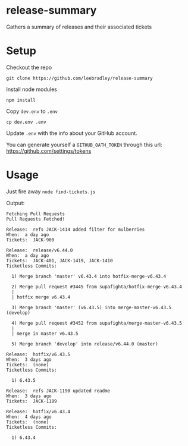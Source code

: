 # release-summary
Gathers a summary of releases and their associated tickets

# Setup

Checkout the repo
```
git clone https://github.com/leebradley/release-summary
```

Install node modules
```
npm install
```

Copy `dev.env` to `.env`
```
cp dev.env .env
```

Update `.env` with the info about your GitHub account.

You can generate yourself a `GITHUB_OATH_TOKEN` through this url: https://github.com/settings/tokens

# Usage

Just fire away
`node find-tickets.js`

Output:
```
Fetching Pull Requests
Pull Requests Fetched!

Release:  refs JACK-1414 added filter for mulberries
When:  a day ago
Tickets:  JACK-900

Release:  release/v6.44.0
When:  a day ago
Tickets:  JACK-401, JACK-1419, JACK-1410
Ticketless Commits:

  1) Merge branch 'master' v6.43.4 into hotfix-merge-v6.43.4

  2) Merge pull request #3445 from supafighta/hotfix-merge-v6.43.4
  |
  | hotfix merge v6.43.4

  3) Merge branch 'master' (v6.43.5) into merge-master-v6.43.5 (develop)

  4) Merge pull request #3452 from supafighta/merge-master-v6.43.5
  |
  | merge in master v6.43.5

  5) Merge branch 'develop' into release/v6.44.0 (master)

Release:  hotfix/v6.43.5
When:  3 days ago
Tickets:  (none)
Ticketless Commits:

  1) 6.43.5

Release:  refs JACK-1190 updated readme
When:  3 days ago
Tickets:  JACK-1189

Release:  hotfix/v6.43.4
When:  4 days ago
Tickets:  (none)
Ticketless Commits:

  1) 6.43.4
```
